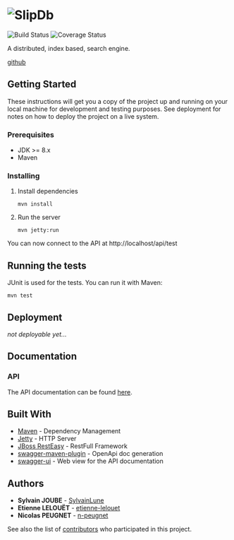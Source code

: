 # ![SlipDb](~/slipdb.png)

![Build Status](https://travis-ci.com/slipsoft/slipdb.svg?branch=master)
![Coverage Status](https://coveralls.io/repos/github/slipsoft/slipdb/badge.svg?branch=master)

A distributed, index based, search engine.

[github](https://github.com/slipsoft/slipdb)

## Getting Started

These instructions will get you a copy of the project up and running on your
local machine for development and testing purposes. See deployment for notes on
how to deploy the project on a live system.

### Prerequisites

-   JDK >= 8.x
-   Maven

### Installing

1.  Install dependencies

        mvn install

2.  Run the server

        mvn jetty:run

You can now connect to the API at http://localhost/api/test

## Running the tests

JUnit is used for the tests. You can run it with Maven:

    mvn test

## Deployment

_not deployable yet..._

## Documentation

### API

The API documentation can be found [here](https://slipsoft.github.io/slipdb/).

## Built With

-   [Maven](https://maven.apache.org/) - Dependency Management
-   [Jetty](https://www.eclipse.org/jetty/) - HTTP Server
-   [JBoss RestEasy](https://resteasy.github.io/) - RestFull Framework
-   [swagger-maven-plugin](https://github.com/kongchen/swagger-maven-plugin) -
    OpenApi doc generation
-   [swagger-ui](https://github.com/swagger-api/swagger-ui) - Web view for the
    API documentation

## Authors

-   **Sylvain JOUBE** - [SylvainLune](https://github.com/SylvainLune)
-   **Etienne LELOUËT** - [etienne-lelouet](https://github.com/etienne-lelouet)
-   **Nicolas PEUGNET** - [n-peugnet](https://github.com/n-peugnet)

See also the list of [contributors](https://github.com/slipsoft/slipdb/contributors)
who participated in this project.
